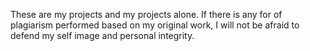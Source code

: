 These are my projects and my projects alone. If there is any for of plagiarism performed based on my original work, I will not be afraid to defend my self image and personal integrity.
